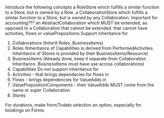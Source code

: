 Introduce the following concepts
 a RoleStore which fulfills a similar function to a Store, but is owned by a Role.
 a CollaborationStore which fulfills a similar function to a Store, but is owned by any Collaboration. Important for accounting???
 an AbstractCollaboration which MUST be extended, as opposed to a Collaboration that cannot be extended.
   that cannot have activities, flows or valuePropositions 
Support inheritance for
1. Collaborations (Inherit Roles, BusinessItems)
2. Roles (Inheritance of Capabilities is derived from PerformedActivities. Inheritance of Stores is provided by their BusinessItems/Resource)
3. BusinessItems (Already done, keep it separate from Collaboration Inheritance. BusinessItems must have use across collaborations)
4. Capabilities
Do not support inheritance for 
1. Activities - that brings dependecies for flows in
2. Flows - brings dependencies for ValueAdds in
3. ValuePropositionComponents - their ValueAdds MUST come from the same or super Collaboration
4. Stores

For durations, make from/Todate selection an option, especially for bookings on Forms

